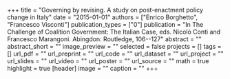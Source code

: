 +++
title = "Governing by revising. A study on post-enactment policy change in Italy"
date = "2015-01-01"
authors = ["Enrico Borghetto", "Francesco Visconti"]
publication_types = ["0"]
publication = "In The Challenge of Coalition Government: The Italian Case, eds. Nicolò Conti and Francesco Marangoni. Abingdon: Routledge, 106--127"
abstract = ""
abstract_short = ""
image_preview = ""
selected = false
projects = []
tags = []
url_pdf = ""
url_preprint = ""
url_code = ""
url_dataset = ""
url_project = ""
url_slides = ""
url_video = ""
url_poster = ""
url_source = ""
math = true
highlight = true
[header]
image = ""
caption = ""
+++
